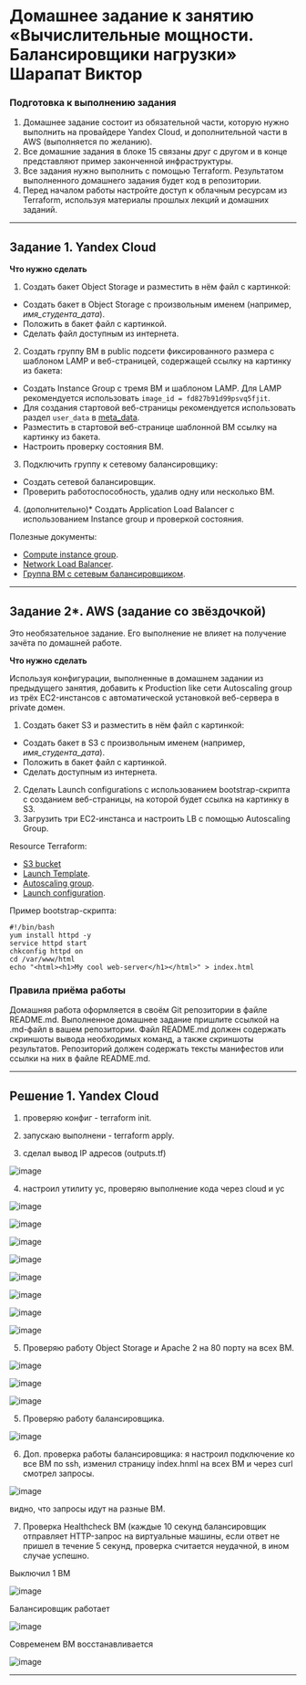 # Домашнее задание к занятию «Вычислительные мощности. Балансировщики нагрузки» Шарапат Виктор

### Подготовка к выполнению задания

1. Домашнее задание состоит из обязательной части, которую нужно выполнить на провайдере Yandex Cloud, и дополнительной части в AWS (выполняется по желанию). 
2. Все домашние задания в блоке 15 связаны друг с другом и в конце представляют пример законченной инфраструктуры.  
3. Все задания нужно выполнить с помощью Terraform. Результатом выполненного домашнего задания будет код в репозитории. 
4. Перед началом работы настройте доступ к облачным ресурсам из Terraform, используя материалы прошлых лекций и домашних заданий.

---
## Задание 1. Yandex Cloud 

**Что нужно сделать**

1. Создать бакет Object Storage и разместить в нём файл с картинкой:

 - Создать бакет в Object Storage с произвольным именем (например, _имя_студента_дата_).
 - Положить в бакет файл с картинкой.
 - Сделать файл доступным из интернета.
 
2. Создать группу ВМ в public подсети фиксированного размера с шаблоном LAMP и веб-страницей, содержащей ссылку на картинку из бакета:

 - Создать Instance Group с тремя ВМ и шаблоном LAMP. Для LAMP рекомендуется использовать `image_id = fd827b91d99psvq5fjit`.
 - Для создания стартовой веб-страницы рекомендуется использовать раздел `user_data` в [meta_data](https://cloud.yandex.ru/docs/compute/concepts/vm-metadata).
 - Разместить в стартовой веб-странице шаблонной ВМ ссылку на картинку из бакета.
 - Настроить проверку состояния ВМ.
 
3. Подключить группу к сетевому балансировщику:

 - Создать сетевой балансировщик.
 - Проверить работоспособность, удалив одну или несколько ВМ.
4. (дополнительно)* Создать Application Load Balancer с использованием Instance group и проверкой состояния.

Полезные документы:

- [Compute instance group](https://registry.terraform.io/providers/yandex-cloud/yandex/latest/docs/resources/compute_instance_group).
- [Network Load Balancer](https://registry.terraform.io/providers/yandex-cloud/yandex/latest/docs/resources/lb_network_load_balancer).
- [Группа ВМ с сетевым балансировщиком](https://cloud.yandex.ru/docs/compute/operations/instance-groups/create-with-balancer).

---
## Задание 2*. AWS (задание со звёздочкой)

Это необязательное задание. Его выполнение не влияет на получение зачёта по домашней работе.

**Что нужно сделать**

Используя конфигурации, выполненные в домашнем задании из предыдущего занятия, добавить к Production like сети Autoscaling group из трёх EC2-инстансов с  автоматической установкой веб-сервера в private домен.

1. Создать бакет S3 и разместить в нём файл с картинкой:

 - Создать бакет в S3 с произвольным именем (например, _имя_студента_дата_).
 - Положить в бакет файл с картинкой.
 - Сделать доступным из интернета.
2. Сделать Launch configurations с использованием bootstrap-скрипта с созданием веб-страницы, на которой будет ссылка на картинку в S3. 
3. Загрузить три ЕС2-инстанса и настроить LB с помощью Autoscaling Group.

Resource Terraform:

- [S3 bucket](https://registry.terraform.io/providers/hashicorp/aws/latest/docs/resources/s3_bucket)
- [Launch Template](https://registry.terraform.io/providers/hashicorp/aws/latest/docs/resources/launch_template).
- [Autoscaling group](https://registry.terraform.io/providers/hashicorp/aws/latest/docs/resources/autoscaling_group).
- [Launch configuration](https://registry.terraform.io/providers/hashicorp/aws/latest/docs/resources/launch_configuration).

Пример bootstrap-скрипта:

```
#!/bin/bash
yum install httpd -y
service httpd start
chkconfig httpd on
cd /var/www/html
echo "<html><h1>My cool web-server</h1></html>" > index.html
```
### Правила приёма работы

Домашняя работа оформляется в своём Git репозитории в файле README.md. Выполненное домашнее задание пришлите ссылкой на .md-файл в вашем репозитории.
Файл README.md должен содержать скриншоты вывода необходимых команд, а также скриншоты результатов.
Репозиторий должен содержать тексты манифестов или ссылки на них в файле README.md.

---

## Решение 1. Yandex Cloud

1) проверяю конфиг - terraform init.

2) запускаю выполнени  - terraform apply.

3) сделал вывод IP адресов (outputs.tf)

![image](https://github.com/user-attachments/assets/7c850603-9a5b-4f07-8262-79ab1e28b94a)

4) настроил утилиту yc, проверяю выполнение кода через cloud и yc

![image](https://github.com/user-attachments/assets/a2178cd0-8d55-465d-ba6e-7e1403f9ebd6)


![image](https://github.com/user-attachments/assets/b695e6b5-c3d7-4ec5-967c-c9c3c7b6a5b5)

![image](https://github.com/user-attachments/assets/0c57c517-dcf6-4882-bcd0-a81e962c5a64)

![image](https://github.com/user-attachments/assets/749c2dba-aa2d-4b0a-8e80-f1249454d21a)

![image](https://github.com/user-attachments/assets/e0254d2e-884a-49c1-a0e2-a132cee608fe)

![image](https://github.com/user-attachments/assets/01828455-7aed-4dcb-b254-95d4050005af)

![image](https://github.com/user-attachments/assets/2de89a32-3617-496a-8dd8-c305a03c417b)

![image](https://github.com/user-attachments/assets/c0432328-a2c6-4b44-8bb1-098c333d5c0d)

5) Проверяю работу Object Storage и Apache 2 на 80 порту на всех ВМ.

![image](https://github.com/user-attachments/assets/294e791c-55c1-4f63-a49f-1d6a27b55166)

![image](https://github.com/user-attachments/assets/5a953e21-4156-4ef5-82a2-05f0209ae883)

![image](https://github.com/user-attachments/assets/303f426d-3ff3-49cd-9feb-2b94bc7426db)

5) Проверяю работу балансировщика.

![image](https://github.com/user-attachments/assets/bbc280b0-3e65-4f2b-851b-de9802f52fc9)


6) Доп. проверка работы балансировщика: я настроил подключение ко все ВМ по ssh, изменил страницу index.hnml на всех ВМ и через curl смотрел запросы.

![image](https://github.com/user-attachments/assets/e1ff6082-15b9-49e1-bc0c-42b2b03e0407)

видно, что запросы идут на разные ВМ.

7) Проверка Healthcheck ВМ (каждые 10 секунд балансировщик отправляет HTTP-запрос на виртуальные машины, если ответ не пришел в течение 5 секунд, проверка считается неудачной, в ином случае успешно.

Выключил 1 ВМ

![image](https://github.com/user-attachments/assets/f1b9418e-5073-453b-8549-66dfbb4ed111)

Балансировщик работает

![image](https://github.com/user-attachments/assets/52eff5cf-a691-47a4-9b9d-d08eb8a8ec48)

Современем ВМ восстанавливается

![image](https://github.com/user-attachments/assets/167ba825-a50e-47e4-8d82-47dee77bed24)

---



